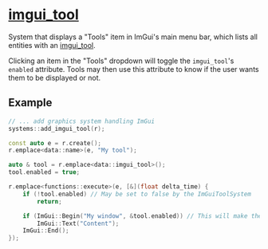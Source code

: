 # [imgui_tool](imgui_tool.hpp)

System that displays a "Tools" item in ImGui's main menu bar, which lists all entities with an [imgui_tool](../data/imgui_tool.md).

Clicking an item in the "Tools" dropdown will toggle the `imgui_tool`'s `enabled` attribute. Tools may then use this attribute to know if the user wants them to be displayed or not.

## Example

```cpp
// ... add graphics system handling ImGui
systems::add_imgui_tool(r);

const auto e = r.create();
r.emplace<data::name>(e, "My tool");

auto & tool = r.emplace<data::imgui_tool>();
tool.enabled = true;

r.emplace<functions::execute>(e, [&](float delta_time) {
    if (!tool.enabled) // May be set to false by the ImGuiToolSystem
        return;

    if (ImGui::Begin("My window", &tool.enabled)) // This will make the ImGui window have a "close" button
        ImGui::Text("Content");
    ImGui::End();
});
```
